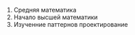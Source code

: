 1. Средняя математика
2. Начало высшей математики
3. Изученние паттернов проектирование
<!--stackedit_data:
eyJoaXN0b3J5IjpbLTE3MTUzNjk3NTZdfQ==
-->